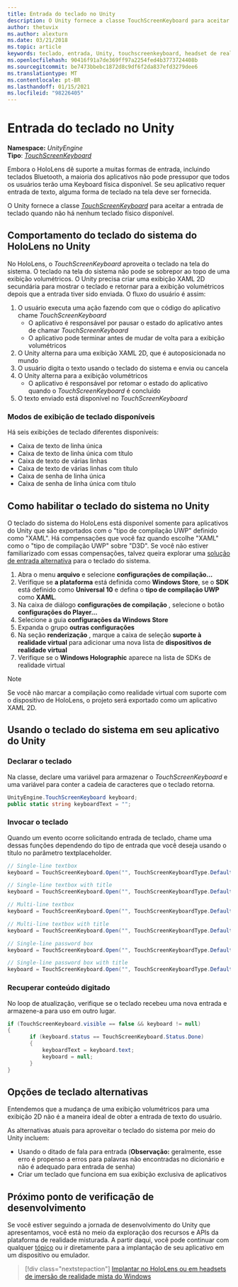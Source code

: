 ```yaml
---
title: Entrada do teclado no Unity
description: O Unity fornece a classe TouchScreenKeyboard para aceitar a entrada de teclado quando não há nenhum teclado físico disponível.
author: thetuvix
ms.author: alexturn
ms.date: 03/21/2018
ms.topic: article
keywords: teclado, entrada, Unity, touchscreenkeyboard, headset de realidade misturada, headset de realidade mista do Windows, headset da realidade virtual
ms.openlocfilehash: 90416f91a7de369ff97a2254fed4b3773724408b
ms.sourcegitcommit: be7473bbebc1872d8c9df6f2da837efd3279dee6
ms.translationtype: MT
ms.contentlocale: pt-BR
ms.lasthandoff: 01/15/2021
ms.locfileid: "98226405"
---
```

# <a name="keyboard-input-in-unity"></a>Entrada do teclado no Unity

**Namespace:** *UnityEngine*<br>
 **Tipo**: *[TouchScreenKeyboard](https://docs.unity3d.com/ScriptReference/TouchScreenKeyboard.html)*

Embora o HoloLens dê suporte a muitas formas de entrada, incluindo teclados Bluetooth, a maioria dos aplicativos não pode pressupor que todos os usuários terão uma Keyboard física disponível. Se seu aplicativo requer entrada de texto, alguma forma de teclado na tela deve ser fornecida.

O Unity fornece a classe *[TouchScreenKeyboard](https://docs.unity3d.com/ScriptReference/TouchScreenKeyboard.html)* para aceitar a entrada de teclado quando não há nenhum teclado físico disponível.

## <a name="hololens-system-keyboard-behavior-in-unity"></a>Comportamento do teclado do sistema do HoloLens no Unity

No HoloLens, o *TouchScreenKeyboard* aproveita o teclado na tela do sistema. O teclado na tela do sistema não pode se sobrepor ao topo de uma exibição volumétricos. O Unity precisa criar uma exibição XAML 2D secundária para mostrar o teclado e retornar para a exibição volumétricos depois que a entrada tiver sido enviada. O fluxo do usuário é assim:
1. O usuário executa uma ação fazendo com que o código do aplicativo chame *TouchScreenKeyboard*
    * O aplicativo é responsável por pausar o estado do aplicativo antes de chamar *TouchScreenKeyboard*
    * O aplicativo pode terminar antes de mudar de volta para a exibição volumétricos
2. O Unity alterna para uma exibição XAML 2D, que é autoposicionada no mundo
3. O usuário digita o texto usando o teclado do sistema e envia ou cancela
4. O Unity alterna para a exibição volumétricos
    * O aplicativo é responsável por retomar o estado do aplicativo quando o *TouchScreenKeyboard* é concluído
5. O texto enviado está disponível no *TouchScreenKeyboard*

### <a name="available-keyboard-views"></a>Modos de exibição de teclado disponíveis

Há seis exibições de teclado diferentes disponíveis:
* Caixa de texto de linha única
* Caixa de texto de linha única com título
* Caixa de texto de várias linhas
* Caixa de texto de várias linhas com título
* Caixa de senha de linha única
* Caixa de senha de linha única com título

## <a name="how-to-enable-the-system-keyboard-in-unity"></a>Como habilitar o teclado do sistema no Unity

O teclado do sistema do HoloLens está disponível somente para aplicativos do Unity que são exportados com o "tipo de compilação UWP" definido como "XAML". Há compensações que você faz quando escolhe "XAML" como o "tipo de compilação UWP" sobre "D3D". Se você não estiver familiarizado com essas compensações, talvez queira explorar uma [solução de entrada alternativa](#alternative-keyboard-options) para o teclado do sistema.
1. Abra o menu **arquivo** e selecione **configurações de compilação...**
2. Verifique se **a plataforma** está definida como **Windows Store**, se o **SDK** está definido como **Universal 10** e defina o **tipo de compilação UWP** como **XAML**.
3. Na caixa de diálogo **configurações de compilação** , selecione o botão **configurações do Player...**
4. Selecione a guia **configurações da Windows Store**
5. Expanda o grupo **outras configurações**
6. Na seção **renderização** , marque a caixa de seleção **suporte à realidade virtual** para adicionar uma nova lista de **dispositivos de realidade virtual**
7. Verifique se o **Windows Holographic** aparece na lista de SDKs de realidade virtual

>[!NOTE]
>Se você não marcar a compilação como realidade virtual com suporte com o dispositivo de HoloLens, o projeto será exportado como um aplicativo XAML 2D.

## <a name="using-the-system-keyboard-in-your-unity-app"></a>Usando o teclado do sistema em seu aplicativo do Unity

### <a name="declare-the-keyboard"></a>Declarar o teclado

Na classe, declare uma variável para armazenar o *TouchScreenKeyboard* e uma variável para conter a cadeia de caracteres que o teclado retorna.

```cs
UnityEngine.TouchScreenKeyboard keyboard;
public static string keyboardText = "";
```

### <a name="invoke-the-keyboard"></a>Invocar o teclado

Quando um evento ocorre solicitando entrada de teclado, chame uma dessas funções dependendo do tipo de entrada que você deseja usando o título no parâmetro textplaceholder.

```cs
// Single-line textbox
keyboard = TouchScreenKeyboard.Open("", TouchScreenKeyboardType.Default, false, false, false, false);

// Single-line textbox with title
keyboard = TouchScreenKeyboard.Open("", TouchScreenKeyboardType.Default, false, false, false, false, "Single-line title");

// Multi-line textbox
keyboard = TouchScreenKeyboard.Open("", TouchScreenKeyboardType.Default, false, true, false, false);

// Multi-line textbox with title
keyboard = TouchScreenKeyboard.Open("", TouchScreenKeyboardType.Default, false, true, false, false, "Multi-line Title");

// Single-line password box
keyboard = TouchScreenKeyboard.Open("", TouchScreenKeyboardType.Default, false, false, true, false);

// Single-line password box with title
keyboard = TouchScreenKeyboard.Open("", TouchScreenKeyboardType.Default, false, false, true, false, "Secure Single-line Title");
```

### <a name="retrieve-typed-contents"></a>Recuperar conteúdo digitado

No loop de atualização, verifique se o teclado recebeu uma nova entrada e armazene-a para uso em outro lugar.

```cs
if (TouchScreenKeyboard.visible == false && keyboard != null)
{
       if (keyboard.status == TouchScreenKeyboard.Status.Done)
       {
           keyboardText = keyboard.text;
           keyboard = null;
       }
}
```

## <a name="alternative-keyboard-options"></a>Opções de teclado alternativas

Entendemos que a mudança de uma exibição volumétricos para uma exibição 2D não é a maneira ideal de obter a entrada de texto do usuário.

As alternativas atuais para aproveitar o teclado do sistema por meio do Unity incluem:
* Usando o ditado de fala para entrada (<b>Observação:</b> geralmente, esse erro é propenso a erros para palavras não encontradas no dicionário e não é adequado para entrada de senha)
* Criar um teclado que funciona em sua exibição exclusiva de aplicativos

## <a name="next-development-checkpoint"></a>Próximo ponto de verificação de desenvolvimento

Se você estiver seguindo a jornada de desenvolvimento do Unity que apresentamos, você está no meio da exploração dos recursos e APIs da plataforma de realidade misturada. A partir daqui, você pode continuar com qualquer [tópico](unity-development-overview.md#3-advanced-features) ou ir diretamente para a implantação de seu aplicativo em um dispositivo ou emulador.

> [!div class="nextstepaction"]
> [Implantar no HoloLens ou em headsets de imersão de realidade mista do Windows](../platform-capabilities-and-apis/using-visual-studio.md)

